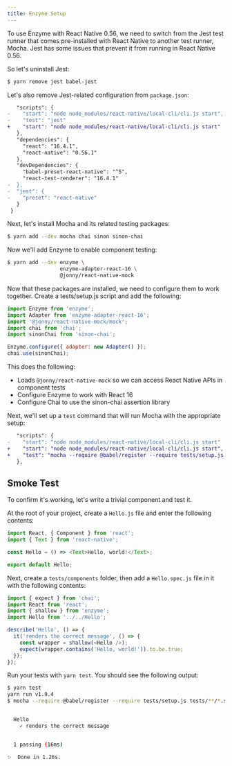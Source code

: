 ```yaml
---
title: Enzyme Setup
---
```


To use Enzyme with React Native 0.56, we need to switch from the Jest test runner that comes pre-installed with React Native to another test runner, Mocha. Jest has some issues that prevent it from running in React Native 0.56.

So let's uninstall Jest:

```bash
$ yarn remove jest babel-jest
```

Let's also remove Jest-related configuration from `package.json`:

```diff
   "scripts": {
-    "start": "node node_modules/react-native/local-cli/cli.js start",
-    "test": "jest"
+    "start": "node node_modules/react-native/local-cli/cli.js start"
   },
   "dependencies": {
     "react": "16.4.1",
     "react-native": "0.56.1"
   },
   "devDependencies": {
     "babel-preset-react-native": "^5",
     "react-test-renderer": "16.4.1"
-  },
-  "jest": {
-    "preset": "react-native"
   }
 }
```

Next, let's install Mocha and its related testing packages:

```bash
$ yarn add --dev mocha chai sinon sinon-chai
```

Now we'll add Enzyme to enable component testing:

```bash
$ yarn add --dev enzyme \
                 enzyme-adapter-react-16 \
                 @jonny/react-native-mock
```

Now that these packages are installed, we need to configure them to work together. Create a tests/setup.js script and add the following:

```javascript
import Enzyme from 'enzyme';
import Adapter from 'enzyme-adapter-react-16';
import '@jonny/react-native-mock/mock';
import chai from 'chai';
import sinonChai from 'sinon-chai';

Enzyme.configure({ adapter: new Adapter() });
chai.use(sinonChai);
```

This does the following:
- Loads `@jonny/react-native-mock` so we can access React Native APIs in component tests
- Configure Enzyme to work with React 16
- Configure Chai to use the sinon-chai assertion library

Next, we'll set up a `test` command that will run Mocha with the appropriate setup:

```diff
   "scripts": {
-    "start": "node node_modules/react-native/local-cli/cli.js start"
+    "start": "node node_modules/react-native/local-cli/cli.js start",
+    "test": "mocha --require @babel/register --require tests/setup.js tests/**/*.spec.js"
   },
```

## Smoke Test

To confirm it's working, let's write a trivial component and test it.

At the root of your project, create a `Hello.js` file and enter the following contents:

```javascript
import React, { Component } from 'react';
import { Text } from 'react-native';

const Hello = () => <Text>Hello, world!</Text>;

export default Hello;
```

Next, create a `tests/components` folder, then add a `Hello.spec.js` file in it with the following contents:

```javascript
import { expect } from 'chai';
import React from 'react';
import { shallow } from 'enzyme';
import Hello from '../../Hello';

describe('Hello', () => {
  it('renders the correct message', () => {
    const wrapper = shallow(<Hello />);
    expect(wrapper.contains('Hello, world!')).to.be.true;
  });
});
```

Run your tests with `yarn test`. You should see the following output:

```bash
$ yarn test
yarn run v1.9.4
$ mocha --require @babel/register --require tests/setup.js tests/**/*.spec.js


  Hello
    ✓ renders the correct message


  1 passing (16ms)

✨  Done in 1.26s.
```

[enzyme]: http://airbnb.io/enzyme/
